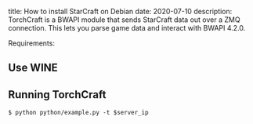 title: How to install StarCraft on Debian 
date: 2020-07-10
description: TorchCraft is a BWAPI module that sends StarCraft data out over a ZMQ connection. This lets you parse game data and interact with BWAPI 4.2.0. 

Requirements:

## Use WINE

## Running TorchCraft

`$ python python/example.py -t $server_ip`

